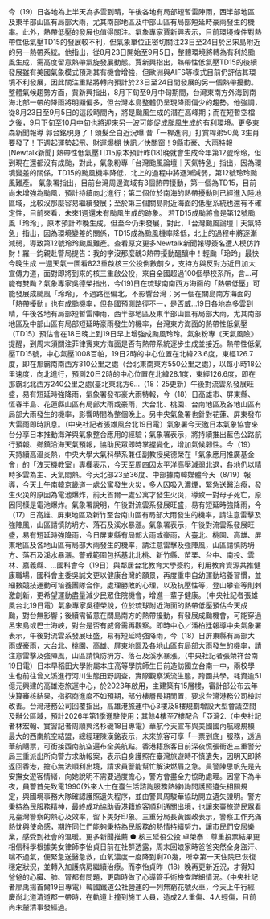 今（19）日各地為上半天為多雲到晴，午後各地有局部短暫雷陣雨，西半部地區及東半部山區有局部大雨，尤其南部地區及中部山區有局部短延時豪雨發生的機率。此外，熱帶低壓的發展也值得關注。氣象專家賈新興表示，目前環境條件對熱帶性低氣壓TD15的發展較不利，但氣象單位正密切關注23日至24日於呂宋島附近的另一熱帶系統。他指出，從8月23日開始至9月5日，整體環境將轉為有利於颱風生成，需高度留意熱帶氣旋發展動態。賈新興指出，熱帶性低氣壓TD15的後續發展雖有美國氣象模式預測其有機會增強，但歐洲與AIFS等模式目前仍評估其環境不利發展，因此關注重點將轉向預計於23日至24日間發展的另一個熱帶擾動。整體氣候趨勢方面，賈新興指出，8月下旬至9月中旬期間，台灣東南方外海到南海北部一帶的降雨將明顯偏多，但台灣本島整體仍呈現降雨偏少的趨勢。他強調，從8月23日至9月5日的這段時間內，將是颱風生成的潛在高峰期；而在短暫空檔之後，9月下旬至10月中旬也將迎來另一波可能促成颱風生成的有利環境。更多東森新聞報導 郭台銘現身了！頭髮全白近況曝 昔「一桿進洞」打賞桿弟50萬  3生肖要發了！下週起運勢起飛、財運爆棚  快訊／快關窗！9縣市豪、大雨特報 [Newtalk新聞] 熱帶性低氣壓TD15原本預計昨(18)晚就會生成今年第12號玲玲，但到現在還都沒有成颱，對此，氣象粉專「台灣颱風論壇｜天氣特急」指出，因為環境變差的關係，TD15的颱風機率降低，北上的過程中將逐漸減弱，第12號玲玲颱風難產。 氣象署指出，目前台灣周邊海域有3個熱帶擾動，第一個為TD15，目前尚未增強為颱風，預計持續向北進行；第二個位於南海的熱帶擾動則已經進入陸地區域，比較沒那麼容易繼續發展；至於第三個關島附近海面的低壓系統也還有不確定性，目前來看，未來1週還未有颱風生成的跡象。 若TD15成颱將會是第12號颱風「玲玲」，原本預計昨晚生成，但至今仍未發展，對此，「台灣颱風論壇｜天氣特急」指出，因為環境變差的關係，TD15成為颱風機率降低，北上的過程中將逐漸減弱，導致第12號玲玲颱風難產。查看原文更多Newtalk新聞報導簽名遭人模仿詐財！羅一鈞親赴警局提告：我的字沒那麼醜3熱帶擾動醞釀中！輕颱「玲玲」最快今晚生成 一週天氣一圖看823重啟核三公投倒數前夕，支持方與反對方近日加大宣傳力道，面對即將到來的核三重啟公投，來自全國超過100個學校系所，含...可能有雙颱？氣象專家吳德榮指出，今(19)日在琉球南南西方海面的「熱帶低壓」可能發展成颱風「玲玲」，不過路徑偏北，不影響台灣；另一個在關島南方海面的「熱帶擾動」也有成颱機率，但各國預測路徑不一，是否威...19日各地為多雲到晴，午後各地有局部短暫雷陣雨，西半部地區及東半部山區有局部大雨，尤其南部地區及中部山區有局部短延時豪雨發生的機率，台灣東方海面的熱帶性低氣壓（TD15）預估會在18日晚上到19日早上增強成颱風玲玲。氣象粉專《天氣風險》提醒，到周末須關注菲律賓東方海面是否有熱帶系統逐步生成並接近。熱帶性低氣壓TD15號，中心氣壓1008百帕，19日2時的中心位置在北緯23.6度，東經126.7度，即在那霸南南西方310公里之處（台北東南東方550公里之處），以每小時18公里速度，向北進行，預測20日2時的中心位置在北緯28.1度，東經126.6度，即在那霸北北西方240公里之處(臺北東北方6...（18：25更新）午後對流雲系發展旺盛，易有短延時強降雨，氣象署發布豪大雨特報，今（18）日高雄市、屏東縣、恆春半島、花蓮縣山區有局部大雨或豪雨，大台北、桃園、台南地區及各地山區有局部大雨發生的機率，影響時間為整個晚上。另中央氣象署也針對花蓮、屏東發布大雷雨即時訊息。（中央社記者張雄風台北19日電）氣象署今天邀日本氣象協會來台分享日本推動海洋與氣象整合應用的經驗；氣象署表示，將持續推出藍色公路航行預報、鄉鎮沿海天氣預報，協助民眾即時掌握變化，增加氣候韌性。今（19）天持續高溫炎熱，中央大學大氣科學系兼任副教授吳德榮在「氣象應用推廣基金會」的「洩天機教室」專欄表示，今天至周四因太平洋高壓減弱北退，各地仍以晴時多雲為主、天氣悶熱。今天北部23至36度、中部據南韓媒體今天（8/19）報導，今天上午南韓京畿道一處公寓發生火災，多人因吸入濃煙，緊急送醫治療，發生火災的原因為電池爆炸，前天首爾一處公寓才發生火災，導致一對母子死亡，原因同樣是電池爆炸。氣象署說明，午後對流雲系發展旺盛，易有短延時強降雨，今（17）日高雄、屏東地區及新竹至台南山區有局部大雨發生的機率，請注意雷擊及強陣風，山區請慎防坍方、落石及溪水暴漲。氣象署表示，午後對流雲系發展旺盛，易有短延時強降雨，今日屏東縣有局部大雨或豪雨，大臺北、桃園、高雄、屏東地區及各地山區有局部大雨發生的機率，請注意雷擊及強陣風，山區請慎防坍方、落石及溪水暴漲。警戒範圍包括基北北桃、新竹縣、苗栗、台中、南投、雲林、嘉義縣、...國科會今（19日）與鄰居台北教育大學簽約，利用教育資源共推健康職場，國科會主委吳誠文更以健康台灣的願景，再度重申自幼運動培養習慣，並細數競技運動可培養團隊合作，處理勝敗的心理，以及抗壓性等，登山攀岩等則刺激創新，更希望運動盡量減少民眾住院機會，增進一輩子健康。（中央社記者張雄風台北19日電）氣象專家吳德榮說，位於琉球附近海面的熱帶低壓預估今天成颱，對台無影響；後續需留意在關島南方的熱帶擾動，有發展成颱機會，可能穿過呂宋島或巴士海峽，對台是否有威脅需再觀察。即時中心／潘柏廷報導中央氣象署表示，午後對流雲系發展旺盛，易有短延時強降雨，今（18）日屏東縣有局部大雨或豪雨，大台北、桃園、高雄、屏東地區及各地山區有局部大雨發生的機率，請注意雷擊及強陣風，山區請慎防坍方、落石及溪水暴漲。（中央社記者張榮祥台南19日電）日本早稻田大學附屬本庄高等學院師生日前造訪國立台南一中，兩校學生也前往曾文溪進行河川生態田野調查，實際觀察溪流生態，跨國共學。耗資逾51億元興建的高雄港旅運中心，於2023年啟用，主建築有15層樓，審計部公布去年決算審核結果，指招商進度不如預期，部分樓層長期閒置，要求台灣港務公司檢討改善。台灣港務公司回覆指出，高雄港旅運中心3樓及8樓規劃增設大型會議空間及辦公區域，預計2026年第1季進駐使用；其餘4樓至7樓配合「亞灣2.（中央社記者林宏翰、實習記者周順興洛杉磯18日專電）華航今天宣布與美國國內航線規模最大的西南航空結盟，總經理陳漢銘表示，未來旅客可享「一票到底」服務，透過華航購票，可銜接西南航空遍布全美航點。香港籍旅客日前深夜慌張衝進三重警分局三重派出所向警方求助報案，表示自身護照在臺灣旅遊時不慎遺失，因明天即將返回香港，擔心無法順利出境，請求員警能幫忙解決燃眉之急。員警陳思帆先是先安撫女遊客情緒，向她說明不需要過度擔心，警方會盡全力協助處理。因當下為半夜，員警首先致電1990(外來人士在臺生活諮詢服務熱線)詢問護照遺失相關規定，與國境事務大隊確認護照遺失程序，並由警員周駿華協助開立遺失證明。警方秉持為民服務精神，最終成功協助香港籍旅客順利通關出境，也讓來臺旅遊民眾看見臺灣警察的熱心及效率，留下美好印象。三重分局長黃國政表示，警察工作充滿熱忱與使命感，期許同仁們能夠秉持為民服務的熱情持續努力，讓市民們安居樂業，感受到社會的溫暖。更多新聞推薦 ● 核三延役公投 卓榮泰：尊重投票結果更相信科學根據美女律師李怡貞日前在社群透露，周末回娘家時爸爸突然全身盜汗、喘不過氣，便緊急送醫急救，血氧濃度一度降到剩70幾，所幸第一天住院已恢復穩定狀況，並轉入加護病房繼續治療。而李怡貞昨（18）晚再更新近況，才得知爸爸的心臟、肺、腎都有問題，更臨時做了心導管手術檢查詳細情況。（中央社記者廖禹揚首爾19日專電）韓國鐵道公社營運的一列無窮花號火車，今天上午行經慶尚北道清道郡一帶時，在軌道上撞到施工人員，造成2人重傷、4人輕傷，目前尚未釐清事發經過。